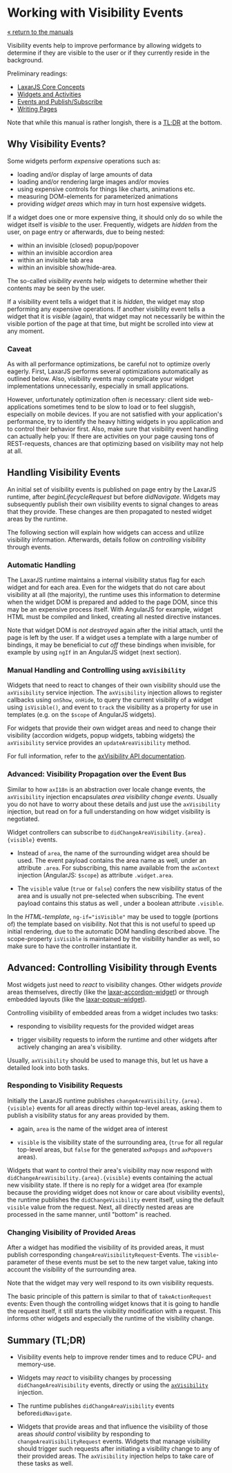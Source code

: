 # Working with Visibility Events

[« return to the manuals](index.md)

Visibility events help to improve performance by allowing widgets to determine if they are visible to the user or if they currently reside in the background.

Preliminary readings:

* [LaxarJS Core Concepts](../concepts.md)
* [Widgets and Activities](widgets_and_activities.md)
* [Events and Publish/Subscribe](events.md)
* [Writing Pages](writing_pages.md)

Note that while this manual is rather longish, there is a [TL;DR](#summary-tldr) at the bottom.

## Why Visibility Events?

Some widgets perform *expensive* operations such as:

  - loading and/or display of large amounts of data
  - loading and/or rendering large images and/or movies
  - using expensive controls for things like charts, animations etc.
  - measuring DOM-elements for parameterized animations
  - providing *widget areas* which may in turn host expensive widgets.

If a widget does one or more expensive thing, it should only do so while the widget itself is *visible* to the user.
Frequently, widgets are *hidden* from the user, on page entry or afterwards, due to being nested:

  - within an invisible (closed) popup/popover
  - within an invisible accordion area
  - within an invisible tab area
  - within an invisible show/hide-area.

The so-called *visibility events* help widgets to determine whether their contents may be seen by the user.

If a visibility event tells a widget that it is *hidden*, the widget may stop performing any expensive operations.
If another visibility event tells a widget that it is *visible* (again), that widget may not necessarily be within the visible portion of the page at that time, but might be scrolled into view at any moment.


### Caveat

As with all performance optimizations, be careful not to optimize overly eagerly.
First, LaxarJS performs several optimizations automatically as outlined below.
Also, visibility events may complicate your widget implementations unnecessarily, especially in small applications.

However, unfortunately optimization often *is* necessary: client side web-applications sometimes tend to be slow to load or to feel sluggish, especially on mobile devices.
If you are not satisfied with your application's performance, try to identify the heavy hitting widgets in you application and to control their behavior first.
Also, make sure that visibility event handling can actually help you:
If there are activities on your page causing tons of REST-requests, chances are that optimizing based on visibility may not help at all.


## Handling Visibility Events

An initial set of visibility events is published on page entry by the LaxarJS runtime, after *beginLifecycleRequest* but before *didNavigate*. Widgets may subsequently publish their own visibility events to signal changes to areas that they provide.
These changes are then propagated to nested widget areas by the runtime.

The following section will explain how widgets can access and utilize visibility information.
Afterwards, details follow on *controlling* visibility through events.


### Automatic Handling

The LaxarJS runtime maintains a internal visibility status flag for each widget and for each area.
Even for the widgets that do not care about visibility at all (the majority), the runtime uses this information to determine when the widget DOM is prepared and added to the page DOM, since this may be an expensive process itself.
With AngularJS for example, widget HTML must be compiled and linked, creating all nested directive instances.

Note that widget DOM is *not destroyed* again after the initial attach, until the page is left by the user.
If a widget uses a template with a large number of bindings, it may be beneficial to *cut off* these bindings when invisible, for example by using `ngIf` in an AngularJS widget (next section).


### Manual Handling and Controlling using `axVisibility`

Widgets that need to react to changes of their own visibility should use the `axVisibility` service injection.
The `axVisibility` injection allows to register callbacks using `onShow`, `onHide`, to query the current visibility of a widget using `isVisible()`, and event to `track` the visibility as a property for use in templates (e.g. on the `$scope` of AngularJS widgets).

For widgets that provide their own widget areas and need to change their visibility (accordion widgets, popup widgets, tabbing widgets) the `axVisibility` service provides an `updateAreaVisibility` method.

For full information, refer to the [axVisibility API documentation](../api/runtime.widget_services_visibility.md).


### Advanced: Visibility Propagation over the Event Bus

Similar to how `axI18n` is an abstraction over locale change events, the `axVisibility` injection encapsulates _area visibility change events_.
Usually you do not have to worry about these details and just use the `axVisibility` injection, but read on for a full understanding on how widget visibility is negotiated.

Widget controllers can subscribe to `didChangeAreaVisibility.{area}.{visible}` events.

* Instead of `area`, the name of the surrounding widget area should be used.
  The event payload contains the area name as well, under an attribute `.area`.
  For subscribing, this name available from the `axContext` injection (AngularJS: `$scope`) as attribute `.widget.area`.

* The `visible` value (`true` or `false`) confers the new visibility status of the area and is usually not pre-selected when subscribing.
  The event payload contains this status as well , under a boolean attribute `.visible`.

In the *HTML-template*, `ng-if="isVisible"` may be used to toggle (portions of) the template based on visibility.
Not that this is not useful to speed up initial rendering, due to the automatic DOM handling described above.
The scope-property `isVisible` is maintained by the visibility handler as well, so make sure to have the controller instantiate it.


## Advanced: Controlling Visibility through Events

Most widgets just need to *react* to visibility changes.
Other widgets *provide* areas themselves, directly (like the [laxar-accordion-widget](https://www.npmjs.com/package/laxar-accordion-widget)) or through embedded layouts (like the [laxar-popup-widget](https://www.npmjs.com/package/laxar-popup-widget)).

Controlling visibility of embedded areas from a widget includes two tasks:

* responding to visibility requests for the provided widget areas

* trigger visibility requests to inform the runtime and other widgets after actively changing an area's visibility.

Usually, `axVisibility` should be used to manage this, but let us have a detailed look into both tasks.


### Responding to Visibility Requests

Initially the LaxarJS runtime publishes `changeAreaVisibility.{area}.{visible}` events for all areas directly within top-level areas, asking them to publish a visibility status for any areas provided by them.

* again, `area` is the name of the widget area of interest

* `visible` is the visibility state of the surrounding area, (`true` for all regular top-level areas, but `false` for the generated `axPopups` and `axPopovers` areas).

Widgets that want to control their area's visibility may now respond with `didChangeAreaVisibility.{area}.{visible}` events containing the actual new visibility state.
If there is no reply for a widget area (for example because the providing widget does not know or care about visibility events), the runtime publishes the `didChangeVisibility` event itself, using the default `visible` value from the request.
Next, all directly nested areas are processed in the same manner, until "bottom" is reached.


### Changing Visibility of Provided Areas

After a widget has modified the visibility of its provided areas, it must publish corresponding `changeAreaVisibilityRequest`-Events.
The `visible`-parameter of these events must be set to the new target value, taking into account the visibility of the surrounding area.

Note that the widget may very well respond to its own visibility requests.

The basic principle of this pattern is similar to that of `takeActionRequest` events:
Even though the controlling widget knows that it is going to handle the request itself, it still starts the visibility modification with a request.
This informs other widgets and especially the runtime of the visibility change.


## Summary (TL;DR)

* Visibility events help to improve render times and to reduce CPU- and memory-use.

* Widgets may *react* to visibility changes by processing `didChangeAreaVisibility` events, directly or using the [`axVisibility`](../api/runtime.widget_services_visibility.md) injection.

* The runtime publishes `didChangeAreaVisibility` events before`didNavigate`.

* Widgets that provide areas and that influence the visibility of those areas *should control* visibility by responding to `changeAreaVisibilityRequest` events.
  Widgets that manage visibility should trigger such requests after initiating a visibility change to any of their provided areas.
  The `axVisibility` injection helps to take care of these tasks as well.
